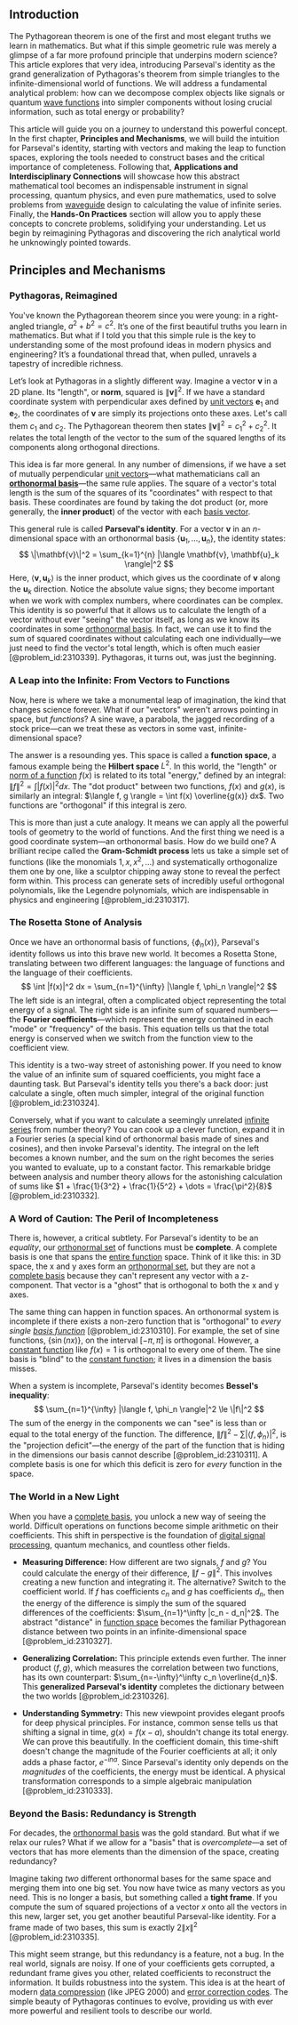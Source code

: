 ## Introduction
The Pythagorean theorem is one of the first and most elegant truths we learn in mathematics. But what if this simple geometric rule was merely a glimpse of a far more profound principle that underpins modern science? This article explores that very idea, introducing Parseval's identity as the grand generalization of Pythagoras's theorem from simple triangles to the infinite-dimensional world of functions. We will address a fundamental analytical problem: how can we decompose complex objects like signals or quantum [wave functions](@article_id:201220) into simpler components without losing crucial information, such as total energy or probability?

This article will guide you on a journey to understand this powerful concept. In the first chapter, **Principles and Mechanisms**, we will build the intuition for Parseval's identity, starting with vectors and making the leap to function spaces, exploring the tools needed to construct bases and the critical importance of completeness. Following that, **Applications and Interdisciplinary Connections** will showcase how this abstract mathematical tool becomes an indispensable instrument in signal processing, quantum physics, and even pure mathematics, used to solve problems from [waveguide](@article_id:266074) design to calculating the value of infinite series. Finally, the **Hands-On Practices** section will allow you to apply these concepts to concrete problems, solidifying your understanding. Let us begin by reimagining Pythagoras and discovering the rich analytical world he unknowingly pointed towards.

## Principles and Mechanisms

### Pythagoras, Reimagined

You've known the Pythagorean theorem since you were young: in a right-angled triangle, $a^2 + b^2 = c^2$. It’s one of the first beautiful truths you learn in mathematics. But what if I told you that this simple rule is the key to understanding some of the most profound ideas in modern physics and engineering? It’s a foundational thread that, when pulled, unravels a tapestry of incredible richness.

Let’s look at Pythagoras in a slightly different way. Imagine a vector $\mathbf{v}$ in a 2D plane. Its "length", or **norm**, squared is $\|\mathbf{v}\|^2$. If we have a standard coordinate system with perpendicular axes defined by [unit vectors](@article_id:165413) $\mathbf{e}_1$ and $\mathbf{e}_2$, the coordinates of $\mathbf{v}$ are simply its projections onto these axes. Let's call them $c_1$ and $c_2$. The Pythagorean theorem then states $\|\mathbf{v}\|^2 = c_1^2 + c_2^2$. It relates the total length of the vector to the sum of the squared lengths of its components along orthogonal directions.

This idea is far more general. In any number of dimensions, if we have a set of mutually perpendicular [unit vectors](@article_id:165413)—what mathematicians call an **[orthonormal basis](@article_id:147285)**—the same rule applies. The square of a vector's total length is the sum of the squares of its "coordinates" with respect to that basis. These coordinates are found by taking the dot product (or, more generally, the **inner product**) of the vector with each [basis vector](@article_id:199052).

This general rule is called **Parseval's identity**. For a vector $\mathbf{v}$ in an $n$-dimensional space with an orthonormal basis $\{\mathbf{u}_1, \ldots, \mathbf{u}_n\}$, the identity states:
$$
\|\mathbf{v}\|^2 = \sum_{k=1}^{n} |\langle \mathbf{v}, \mathbf{u}_k \rangle|^2
$$
Here, $\langle \mathbf{v}, \mathbf{u}_k \rangle$ is the inner product, which gives us the coordinate of $\mathbf{v}$ along the $\mathbf{u}_k$ direction. Notice the absolute value signs; they become important when we work with complex numbers, where coordinates can be complex. This identity is so powerful that it allows us to calculate the length of a vector without ever "seeing" the vector itself, as long as we know its coordinates in some [orthonormal basis](@article_id:147285). In fact, we can use it to find the sum of squared coordinates without calculating each one individually—we just need to find the vector's total length, which is often much easier [@problem_id:2310339]. Pythagoras, it turns out, was just the beginning.

### A Leap into the Infinite: From Vectors to Functions

Now, here is where we take a monumental leap of imagination, the kind that changes science forever. What if our "vectors" weren't arrows pointing in space, but *functions*? A sine wave, a parabola, the jagged recording of a stock price—can we treat these as vectors in some vast, infinite-dimensional space?

The answer is a resounding yes. This space is called a **function space**, a famous example being the **Hilbert space** $L^2$. In this world, the "length" or [norm of a function](@article_id:275057) $f(x)$ is related to its total "energy," defined by an integral: $\|f\|^2 = \int |f(x)|^2 dx$. The "dot product" between two functions, $f(x)$ and $g(x)$, is similarly an integral: $\langle f, g \rangle = \int f(x) \overline{g(x)} dx$. Two functions are "orthogonal" if this integral is zero.

This is more than just a cute analogy. It means we can apply all the powerful tools of geometry to the world of functions. And the first thing we need is a good coordinate system—an orthonormal basis. How do we build one? A brilliant recipe called the **Gram-Schmidt process** lets us take a simple set of functions (like the monomials $1, x, x^2, \ldots$) and systematically orthogonalize them one by one, like a sculptor chipping away stone to reveal the perfect form within. This process can generate sets of incredibly useful orthogonal polynomials, like the Legendre polynomials, which are indispensable in physics and engineering [@problem_id:2310317].

### The Rosetta Stone of Analysis

Once we have an orthonormal basis of functions, $\{\phi_n(x)\}$, Parseval's identity follows us into this brave new world. It becomes a Rosetta Stone, translating between two different languages: the language of functions and the language of their coefficients.
$$
\int |f(x)|^2 dx = \sum_{n=1}^{\infty} |\langle f, \phi_n \rangle|^2
$$
The left side is an integral, often a complicated object representing the total energy of a signal. The right side is an infinite sum of squared numbers—the **Fourier coefficients**—which represent the energy contained in each "mode" or "frequency" of the basis. This equation tells us that the total energy is conserved when we switch from the function view to the coefficient view.

This identity is a two-way street of astonishing power. If you need to know the value of an infinite sum of squared coefficients, you might face a daunting task. But Parseval's identity tells you there's a back door: just calculate a single, often much simpler, integral of the original function [@problem_id:2310324].

Conversely, what if you want to calculate a seemingly unrelated [infinite series](@article_id:142872) from number theory? You can cook up a clever function, expand it in a Fourier series (a special kind of orthonormal basis made of sines and cosines), and then invoke Parseval's identity. The integral on the left becomes a known number, and the sum on the right becomes the series you wanted to evaluate, up to a constant factor. This remarkable bridge between analysis and number theory allows for the astonishing calculation of sums like $1 + \frac{1}{3^2} + \frac{1}{5^2} + \dots = \frac{\pi^2}{8}$ [@problem_id:2310332].

### A Word of Caution: The Peril of Incompleteness

There is, however, a critical subtlety. For Parseval's identity to be an *equality*, our [orthonormal set](@article_id:270600) of functions must be **complete**. A complete basis is one that spans the [entire function](@article_id:178275) space. Think of it like this: in 3D space, the x and y axes form an [orthonormal set](@article_id:270600), but they are not a [complete basis](@article_id:143414) because they can't represent any vector with a z-component. That vector is a "ghost" that is orthogonal to both the x and y axes.

The same thing can happen in function spaces. An orthonormal system is incomplete if there exists a non-zero function that is "orthogonal" to *every single [basis function](@article_id:169684)* [@problem_id:2310310]. For example, the set of sine functions, $\{\sin(nx)\}$, on the interval $[-\pi, \pi]$ is orthogonal. However, a [constant function](@article_id:151566) like $f(x)=1$ is orthogonal to every one of them. The sine basis is "blind" to the [constant function](@article_id:151566); it lives in a dimension the basis misses.

When a system is incomplete, Parseval's identity becomes **Bessel's inequality**:
$$
\sum_{n=1}^{\infty} |\langle f, \phi_n \rangle|^2 \le \|f\|^2
$$
The sum of the energy in the components we can "see" is less than or equal to the total energy of the function. The difference, $\|f\|^2 - \sum |\langle f, \phi_n \rangle|^2$, is the "projection deficit"—the energy of the part of the function that is hiding in the dimensions our basis cannot describe [@problem_id:2310311]. A complete basis is one for which this deficit is zero for *every* function in the space.

### The World in a New Light

When you have a [complete basis](@article_id:143414), you unlock a new way of seeing the world. Difficult operations on functions become simple arithmetic on their coefficients. This shift in perspective is the foundation of [digital signal processing](@article_id:263166), quantum mechanics, and countless other fields.

-   **Measuring Difference:** How different are two signals, $f$ and $g$? You could calculate the energy of their difference, $\|f-g\|^2$. This involves creating a new function and integrating it. The alternative? Switch to the coefficient world. If $f$ has coefficients $c_n$ and $g$ has coefficients $d_n$, then the energy of the difference is simply the sum of the squared differences of the coefficients: $\sum_{n=1}^\infty |c_n - d_n|^2$. The abstract "distance" in [function space](@article_id:136396) becomes the familiar Pythagorean distance between two points in an infinite-dimensional space [@problem_id:2310327].

-   **Generalizing Correlation:** This principle extends even further. The inner product $\langle f, g \rangle$, which measures the correlation between two functions, has its own counterpart: $\sum_{n=-\infty}^\infty c_n \overline{d_n}$. This **generalized Parseval's identity** completes the dictionary between the two worlds [@problem_id:2310326].

-   **Understanding Symmetry:** This new viewpoint provides elegant proofs for deep physical principles. For instance, common sense tells us that shifting a signal in time, $g(x) = f(x-a)$, shouldn't change its total energy. We can prove this beautifully. In the coefficient domain, this time-shift doesn't change the magnitude of the Fourier coefficients at all; it only adds a phase factor, $e^{-ina}$. Since Parseval's identity only depends on the *magnitudes* of the coefficients, the energy must be identical. A physical transformation corresponds to a simple algebraic manipulation [@problem_id:2310333].

### Beyond the Basis: Redundancy is Strength

For decades, the [orthonormal basis](@article_id:147285) was the gold standard. But what if we relax our rules? What if we allow for a "basis" that is *overcomplete*—a set of vectors that has more elements than the dimension of the space, creating redundancy?

Imagine taking *two* different orthonormal bases for the same space and merging them into one big set. You now have twice as many vectors as you need. This is no longer a basis, but something called a **tight frame**. If you compute the sum of squared projections of a vector $x$ onto all the vectors in this new, larger set, you get another beautiful Parseval-like identity. For a frame made of two bases, this sum is exactly $2\|x\|^2$ [@problem_id:2310335].

This might seem strange, but this redundancy is a feature, not a bug. In the real world, signals are noisy. If one of your coefficients gets corrupted, a redundant frame gives you other, related coefficients to reconstruct the information. It builds robustness into the system. This idea is at the heart of modern [data compression](@article_id:137206) (like JPEG 2000) and [error correction codes](@article_id:274660). The simple beauty of Pythagoras continues to evolve, providing us with ever more powerful and resilient tools to describe our world.